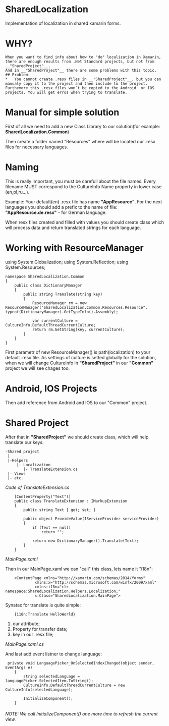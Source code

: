 # SharedLocalization
Implementation of localization in shared xamarin forms.

# WHY?

    When you want to find info about how to "do" localization in Xamarin, there are enough results from .Net Standard projects, but not from __"SharedProject"__.
    And in __"SharedProject"__ there are some problems with this topic.
    ## Problem:
    *   You cannot create .resx files in __"SharedProject"__, but you can manualy copy it to the project and then include to the project. Furthemore this .resx files won`t be copied to the Android  or IOS projects. You will get erros when trying to translate.

# Manual for simple solution
First of all we need to add a new Class Library to our solution(for example: __SharedLocalization.Common__)

Then create a folder named "Resources" where will be located our .resx files for necessary languages.

# Naming
This is really important, you must be carefull about the file names.
Every filename MUST correspond to the CultureInfo Name property in lower case (en,pl,ru...).

Example: Your default(en) .resx file has name __"AppResource"__. For the next languages you should add a prefix to the name of file:
__"AppResource.de.resx"__ - for German language.

When resx files created and filled with values you should create class which will process data and return translated strings for each language.

# Working with ResourceManager
using System.Globalization;
using System.Reflection;
using System.Resources;

```
namespace SharedLocalization.Common
{
    public class DictionaryManager
    {
        public string Translate(string key)
        {
            ResourceManager rm = new ResourceManager("SharedLocalization.Common.Resources.Resource", typeof(DictionaryManager).GetTypeInfo().Assembly);

            var currentCulture = CultureInfo.DefaultThreadCurrentCulture;
            return rm.GetString(key, currentCulture);
        }
    }
}
```

First parametr of new ResourceManager() is path(localization) to your default .resx file.
As settings of culture is setted globally for the solution, when we will change CultureInfo in __"SharedProject"__ in our __"Common"__ project we will see chages too.

# Android, IOS Projects
Then add reference from Android and IOS to our "Common" project.

# Shared Project
After that in __"SharedProject"__ we should create class, which will help translate our keys. 
```
-Shared project
 |
 |-Helpers
     |- Localization
        |- TranslateExtension.cs
 |- Views
 |- etc.
```

*Code of TranslateExtension.cs*

```
    [ContentProperty("Text")]
    public class TranslateExtension : IMarkupExtension
    {
        public string Text { get; set; }

        public object ProvideValue(IServiceProvider serviceProvider)
        {
            if (Text == null)
                return "";

            return new DictionaryManager().Translate(Text);
        }
    }
```
*MainPage.xaml*

Then in our MainPage.xaml we can "call" this class, lets name it "i18n":

```
    <ContentPage xmlns="http://xamarin.com/schemas/2014/forms"
             xmlns:x="http://schemas.microsoft.com/winfx/2009/xaml"
             xmlns:i18n="clr-namespace:SharedLocalization.Helpers.Localization;"
             x:Class="SharedLocalization.MainPage">
```

Synatax for translate is quite simple:
```
    {i18n:Translate HelloWorld}
```

1) our attribute;
2) Property for transfer data;
3) key in our .resx file;

*MainPage.xaml.cs*

And last add event listner to change language:

```
 private void LanguagePicker_OnSelectedIndexChanged(object sender, EventArgs e)
    {
        string selectedLanguage = languagePicker.SelectedItem.ToString();
        CultureInfo.DefaultThreadCurrentCulture = new CultureInfo(selectedLanguage);

        InitializeComponent();
    }
```
###### NOTE: We call InitializeComponent() one more time to refresh the current view.
